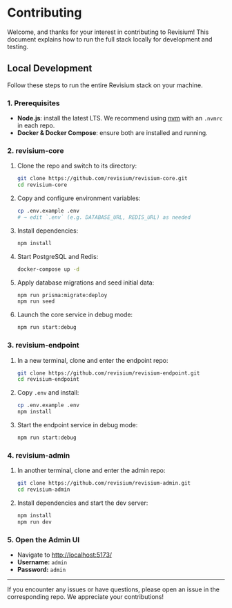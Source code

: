 # Contributing

Welcome, and thanks for your interest in contributing to Revisium! This document explains how to run the full stack locally for development and testing.

## Local Development

Follow these steps to run the entire Revisium stack on your machine.

### 1. Prerequisites

- **Node.js**: install the latest LTS. We recommend using [nvm][nvm] with an `.nvmrc` in each repo.
- **Docker & Docker Compose**: ensure both are installed and running.

### 2. revisium-core

1. Clone the repo and switch to its directory:
   ```bash
   git clone https://github.com/revisium/revisium-core.git
   cd revisium-core
   ```
2. Copy and configure environment variables:
   ```bash
   cp .env.example .env
   # → edit `.env` (e.g. DATABASE_URL, REDIS_URL) as needed
   ```
3. Install dependencies:
   ```bash
   npm install
   ```
4. Start PostgreSQL and Redis:
   ```bash
   docker-compose up -d
   ```
5. Apply database migrations and seed initial data:
   ```bash
   npm run prisma:migrate:deploy
   npm run seed
   ```
6. Launch the core service in debug mode:
   ```bash
   npm run start:debug
   ```

### 3. revisium-endpoint

1. In a new terminal, clone and enter the endpoint repo:
   ```bash
   git clone https://github.com/revisium/revisium-endpoint.git
   cd revisium-endpoint
   ```
2. Copy `.env` and install:
   ```bash
   cp .env.example .env
   npm install
   ```
3. Start the endpoint service in debug mode:
   ```bash
   npm run start:debug
   ```

### 4. revisium-admin

1. In another terminal, clone and enter the admin repo:
   ```bash
   git clone https://github.com/revisium/revisium-admin.git
   cd revisium-admin
   ```
2. Install dependencies and start the dev server:
   ```bash
   npm install
   npm run dev
   ```

### 5. Open the Admin UI

- Navigate to [http://localhost:5173/](http://localhost:5173/)
- **Username:** `admin`
- **Password:** `admin`

---

If you encounter any issues or have questions, please open an issue in the corresponding repo. We appreciate your contributions!

[nvm]: https://github.com/nvm-sh/nvm?tab=readme-ov-file#calling-nvm-use-automatically-in-a-directory-with-a-nvmrc-file
